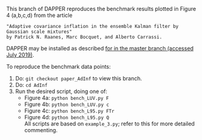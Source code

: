 This branch of DAPPER reproduces the benchmark results plotted in Figure 4 (a,b,c,d) from the article
    
    
    "Adaptive covariance inflation in the ensemble Kalman filter by Gaussian scale mixtures"
    by Patrick N. Raanes, Marc Bocquet, and Alberto Carrassi.


DAPPER may be installed as described
[for in the master branch (accessed July 2019)](https://github.com/nansencenter/DAPPER#installation). 

To reproduce the benchmark data points:
1. Do: `git checkout paper_AdInf` to view this branch.
2. Do: `cd AdInf`
2. Run the desired script, doing one of:
   * Figure 4a: `python bench_LUV.py F`
   * Figure 4b: `python bench_LUV.py c`
   * Figure 4c: `python bench_L95.py FTr`
   * Figure 4d: `python bench_L95.py Q`  
   All scripts are based on `example_3.py`; refer to this for more detailed commenting.

